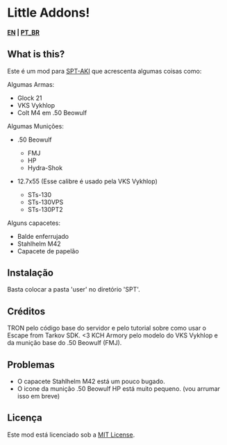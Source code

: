 # Little Addons!

#### [EN](README.md) | [PT_BR](README_BR.md)
## What is this? 

Este é um mod para [SPT-AKI](https://www.sp-tarkov.com "O principal objetivo do projeto é fornecer uma experiência singleplayer offline separada com progressão pronta para uso para o cliente oficial da BSG. Agora você pode jogar Escape From Tarkov enquanto espera que seus servidores voltem a ficar online, enquanto você está desconectado da internet ou se precisar fazer uma pausa dos trapaceiros.") que acrescenta algumas coisas como:

Algumas Armas:
- Glock 21
- VKS Vykhlop
- Colt M4 em .50 Beowulf

Algumas Munições:
- .50 Beowulf
  - FMJ
  - HP
  - Hydra-Shok
  
- 12.7x55 (Esse calibre é usado pela VKS Vykhlop)
  - STs-130
  - STs-130VPS
  - STs-130PT2

Alguns capacetes:
- Balde enferrujado
- Stahlhelm M42
- Capacete de papelão

## Instalação

Basta colocar a pasta 'user' no diretório 'SPT'.

## Créditos

TRON pelo código base do servidor e pelo tutorial sobre como usar o Escape from Tarkov SDK. <3
KCH Armory pelo modelo do VKS Vykhlop e da munição base do .50 Beowulf (FMJ).

## Problemas

- O capacete Stahlhelm M42 está um pouco bugado.
- O icone da munição .50 Beowulf HP está muito pequeno. (vou arrumar isso em breve)

## Licença

Este mod está licenciado sob a [MIT License](LICENSE).
